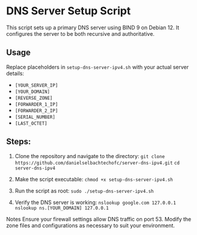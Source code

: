 # DNS Server Setup Script
This script sets up a primary DNS server using BIND 9 on Debian 12. It configures the server to be both recursive and authoritative.

## Usage
Replace placeholders in `setup-dns-server-ipv4.sh` with your actual server details:

   - `[YOUR_SERVER_IP]`
   - `[YOUR_DOMAIN]`
   - `[REVERSE_ZONE]`
   - `[FORWARDER_1_IP]`
   - `[FORWARDER_2_IP]`
   - `[SERIAL_NUMBER]`
   - `[LAST_OCTET]`

## Steps:

1. Clone the repository and navigate to the directory:
`git clone https://github.com/danielselbachtechofc/server-dns-ipv4.git`
`cd server-dns-ipv4`


2. Make the script executable:
`chmod +x setup-dns-server-ipv4.sh`


3. Run the script as root:
`sudo ./setup-dns-server-ipv4.sh`


4. Verify the DNS server is working:
`nslookup google.com 127.0.0.1`
`nslookup ns.[YOUR_DOMAIN] 127.0.0.1`

Notes
Ensure your firewall settings allow DNS traffic on port 53.
Modify the zone files and configurations as necessary to suit your environment.
